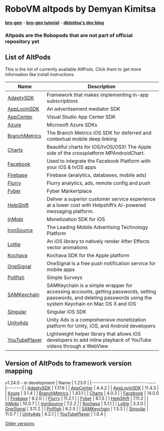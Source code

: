 # RoboVM altpods by Demyan Kimitsa
[**bro-gen**](https://github.com/dkimitsa/robovm-bro-gen) -
[**bro-gen tutorial**](https://dkimitsa.github.io/2017/10/19/bro-gen-tutorial/) -
[**dkimitsa's dev blog**](https://dkimitsa.github.io/)

### Altpods are the Robopods that are not part of official repository yet


## List of AltPods

This is the list of currently available AltPods. Click them to get more information like install instructions.

| Name                            | Description                                                                                                                                                        |
|---------------------------------|--------------------------------------------------------------------------------------------------------------------------------------------------------------------|
| [AdaptySDK](adapty/)            | Framework that makes implementing in-app subscriptions                                                                                                             |
| [AppLovinSDK](applovinsdk/)     | An advertisement mediator SDK                                                                                                                                      |
| [AppCenter](appcenter/)         | Visual Studio App Center SDK                                                                                                                                       |
| [Azure](azure/)                 | Microsoft Azure SDKs                                                                                                                                               |
| [BranchMetrics](branchmetrics/) | The Branch Metrics iOS SDK for deferred and contextual mobile deep linking                                                                                         |
| [Charts](charts/)               | Beautiful charts for iOS/tvOS/OSX! The Apple side of the crossplatform MPAndroidChart.                                                                             |
| [Facebook](facebook/)           | Used to integrate the Facebook Platform with your iOS & tvOS apps                                                                                                  |
| [Firebase](firebase/)           | Firebase (analytics, databases, mobile ads)                                                                                                                        |
| [Flurry](flurry/)               | Flurry analytics, ads, remote config and push                                                                                                                      |
| [Fyber](fyber/)                 | Fyber Markertplace                                                                                                                                                 |
| [HelpShift](helpshift/)         | Deliver a superior customer service experience at a lower cost with Helpshift’s AI-powered messaging platform.                                                     |
| [InMobi](inmobi/)               | Monetization SDK for iOS                                                                                                                                           |
| [IronSource](ironsource/)       | The Leading Mobile Advertising Technology Platform                                                                                                                 |
| [Lottie](lottie/)               | An iOS library to natively render After Effects vector animations                                                                                                  |
| [Kochava](kochava/)             | Kochava SDK for the Apple platform                                                                                                                                 |
| [OneSignal](onesignal/)         | OneSignal is a free push notification service for mobile apps                                                                                                      |
| [Pollfish](pollfish/)           | Simple Surveys                                                                                                                                                     |
| [SAMKeychain](samkeychain/)     | SAMKeychain is a simple wrapper for accessing accounts, getting passwords, setting passwords, and deleting passwords using the system Keychain on Mac OS X and iOS |
| [Singular](singular/)           | Singular iOS SDK                                                                                                                                                   |
| [UnityAds](unitryads/)          | Unity Ads is a comprehensive monetization platform for Unity, iOS, and Android developers                                                                          |
| [YouTubePlayer](youtube/)       | Lightweight helper library that allows iOS developers to add inline playback of YouTube videos through a WebView                                                   |


## Version of AltPods to framework version mapping

v1.24.0 - in development
| Name                            | 1.23.0 |
|---------------------------------|--------|
| [AdaptySDK](adapty/)            | 1.17.6 |
| [AppCenter](appcenter/)         | 4.4.2  |
| [AppLovinSDK](applovinsdk/)     | 11.4.3 |
| [Azure](azure/)                 | 3.1.4  |
| [BranchMetrics](branchmetrics/) | 1.43.1 |
| [Charts](charts/)               | 4.0.3             |
| [Facebook](facebook/)           | 14.0.0 |
| [Firebase](firebase/)           | 9.2.0  |
| [Flurry](flurry/)               | 11.2.1 |
| [Fyber](fyber/)                 | 8.1.5  |
| [HelpShift](helpshift/)         | 7.11.2 |
| [InMobi](inmobi/)               | 10.0.7 |
| [IronSource](ironsource/)       | 7.2.2  |
| [Kochava](kochava/)             | 5.1.1  |
| [Lottie](lottie/)               | 3.3.0  |
| [OneSignal](onesignal/)         | 3.11.2 |
| [Pollfish](pollfish/)           | 6.2.5  |
| [SAMKeychain](samkeychain/)     | 1.5.3  |
| [Singular](singular/)           | 11.0.7 |
| [UnityAds](unityads/)           | 4.2.1  |
| [YouTubePlayer](youtube/)       | 1.0.4  |

[Older versions](CHANGELOG.md)